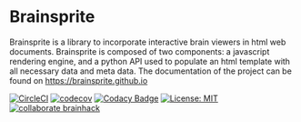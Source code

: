 # Brainsprite
Brainsprite is a library to incorporate interactive brain viewers in html web documents. Brainsprite is composed of two components: a javascript rendering engine, and a python API used to populate an html template with all necessary data and meta data. The documentation of the project can be found on https://brainsprite.github.io

[![CircleCI](https://circleci.com/gh/brainsprite/brainsprite.svg?style=svg)](https://circleci.com/gh/brainsprite/brainsprite) [![codecov](https://codecov.io/gh/brainsprite/brainsprite/branch/master/graph/badge.svg)](https://codecov.io/gh/brainsprite/brainsprite) [![Codacy Badge](https://api.codacy.com/project/badge/Grade/8ad58f155f3544209fa01fb4ed87eadc)](https://www.codacy.com/gh/brainsprite/brainsprite?utm_source=github.com&amp;utm_medium=referral&amp;utm_content=brainsprite/brainsprite&amp;utm_campaign=Badge_Grade) [![License: MIT](https://img.shields.io/badge/License-MIT-blue.svg)](https://opensource.org/licenses/MIT) [![collaborate brainhack](https://img.shields.io/badge/collaborate-brainhack-FF69A4.svg)](https://mattermost.brainhack.org/brainhack/channels/brainsprite)

